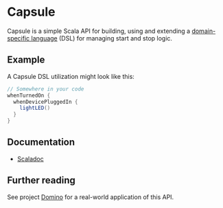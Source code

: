 Capsule
=======

Capsule is a simple Scala API for building, using and extending a [domain-specific language](http://en.wikipedia.org/wiki/Domain-specific_language) (DSL) for managing start and stop logic.

## Example

A Capsule DSL utilization might look like this:

```scala
// Somewhere in your code
whenTurnedOn {
  whenDevicePluggedIn {
    lightLED()
  }
}
```

## Documentation

- [Scaladoc](http://helgoboss.github.com/capsule/scaladoc/#org.helgoboss.capsule.package)

## Further reading

See project [Domino](http://github.com/helgoboss/domino) for a real-world application of this API.
